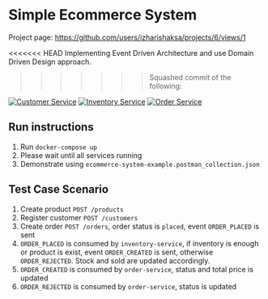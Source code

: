 # Simple Ecommerce System
Project page: https://github.com/users/izharishaksa/projects/6/views/1

<<<<<<< HEAD
Implementing Event Driven Architecture and use Domain Driven Design approach.
>>>>>>> Squashed commit of the following:

[![Customer Service](https://github.com/izharishaksa/ecommerce-system-example/actions/workflows/customer-service.yaml/badge.svg)](https://github.com/izharishaksa/ecommerce-system-example/actions/workflows/customer-service.yaml)
[![Inventory Service](https://github.com/izharishaksa/ecommerce-system-example/actions/workflows/inventory-service.yaml/badge.svg)](https://github.com/izharishaksa/ecommerce-system-example/actions/workflows/inventory-service.yaml)
[![Order Service](https://github.com/izharishaksa/ecommerce-system-example/actions/workflows/order-service.yaml/badge.svg)](https://github.com/izharishaksa/ecommerce-system-example/actions/workflows/order-service.yaml)

## Run instructions
1. Run `docker-compose up`
2. Please wait until all services running
3. Demonstrate using `ecommerce-system-example.postman_collection.json`

## Test Case Scenario
1. Create product `POST /products`
2. Register customer `POST /customers`
3. Create order `POST /orders`, order status is `placed`, event `ORDER_PLACED` is sent
4. `ORDER_PLACED` is consumed by `inventory-service`, if inventory is enough or product is exist, event `ORDER_CREATED` is sent, otherwise `ORDER_REJECTED`. Stock and sold are updated accordingly.
5. `ORDER_CREATED` is consumed by `order-service`, status and total price is updated
6. `ORDER_REJECTED` is consumed by `order-service`, status is updated
